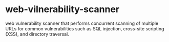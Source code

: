 # web-vilnerability-scanner
 web vulnerability scanner that performs concurrent scanning of multiple URLs for common vulnerabilities such as SQL injection, cross-site scripting (XSS), and directory traversal.
